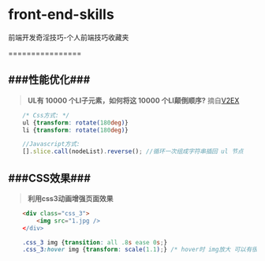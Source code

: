 front-end-skills
================

前端开发奇淫技巧-个人前端技巧收藏夹

================

###性能优化###
--
>**UL有 10000 个LI子元素，如何将这 10000 个LI颠倒顺序?** 摘自[V2EX](http://v2ex.com/t/100982)
```css
    /* Css方式: */
    ul {transform: rotate(180deg)} 
    li {transform: rotate(180deg)}
```
```javascript
    //Javascript方式:
    [].slice.call(nodeList).reverse(); //循环一次组成字符串插回 ul 节点
```

###CSS效果###
--
>**利用css3动画增强页面效果**
```html
    <div class="css_3">
        <img src="1.jpg />
    </div>
```
```css
    .css_3 img {transition: all .8s ease 0s;}
    .css_3:hover img {transform: scale(1.1);} /* hover时 img放大 可以有很多效果,如改变透明度等等 */
```
